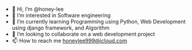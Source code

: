 - 👋 Hi, I’m @honey-lee
- 👀 I’m interested in Software engineering
- 🌱 I’m currently learning Programming using Python, Web Development using django framework, and Algorithm
- 💞️ I’m looking to collaborate on a web development project
- 📫 How to reach me honeylee999@icloud.com

<!---
honey-lee/honey-lee is a ✨ special ✨ repository because its `README.md` (this file) appears on your GitHub profile.
You can click the Preview link to take a look at your changes.
--->
